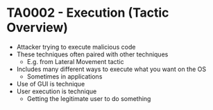 # TA0002 - Execution (Tactic Overview)
* Attacker trying to execute malicious code
* These techniques often paired with other techniques
    * E.g. from Lateral Movement tactic
* Includes many different ways to execute what you want on the OS
    * Sometimes in applications
* Use of GUI is technique
* User execution is technique
    * Getting the legitimate user to do something
    